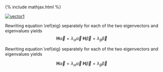 {% include mathjax.html %}


[![vector1](https://github.com/MjCote/Quantum-Chaos/blob/master/vectors2018.png)](https://github.com/MjCote/Quantum-Chaos/blob/master/vectors2018.png)

Rewriting equation \ref{eig} separately for each of the two eigenvectors and eigenvalues yields
$$ \mathbf{H}\vec{\alpha}=\lambda_{\alpha}\vec{\alpha}\label{Hspin1}\ \mathbf{H}\vec{\beta}=\lambda_{\beta}\vec{\beta}\label{Hspin2} $$

Rewriting equation \ref{eig} separately for each of the two eigenvectors and eigenvalues yields

$$ \begin{equation} \mathbf{H}\vec{\alpha}=\lambda_{\alpha}\vec{\alpha}\label{Hspin1}\ \mathbf{H}\vec{\beta}=\lambda_{\beta}\vec{\beta}\label{Hspin2} \end{equation} $$
